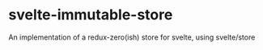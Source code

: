 # svelte-immutable-store
An implementation of a redux-zero(ish) store for svelte, using svelte/store
